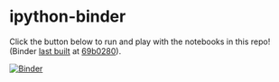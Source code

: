 # ipython-binder

Click the button below to run and play with the notebooks in this repo! (Binder [last built](http://mybinder.org/repo/NHDaly/ipython-binder/status) at [69b0280](https://github.com/NHDaly/ipython-binder/commit/69b0280)).

[![Binder](http://mybinder.org/badge.svg)](http://mybinder.org/repo/NHDaly/ipython-binder)

